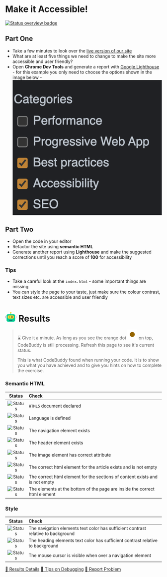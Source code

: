 # Make it Accessible!
[![Status overview badge](../../blob/badges/.github/badges/main/badge.svg)](#-results)


## Part One

- Take a few minutes to look over the [live version of our site](https://digitalcareerinstitute.github.io/UIB-box-model-make-it-accessible/)
- What are at least five things we need to change to make the site more accessible and user friendly?
- Open **Chrome Dev Tools** and generate a report with [Google Lighthouse](https://developers.google.com/web/tools/lighthouse) - for this example you only need to choose the options shown in the image below -
  ![Lighthouse checklist](/assets/lighthouse.png)

## Part Two

- Open the code in your editor
- Refactor the site using **semantic HTML**
- Generate another report using **Lighthouse** and make the suggested corrections until you reach a score of **100** for accessibility

### Tips

- Take a careful look at the `index.html` - some important things are missing
- You can style the page to your taste, just make sure the colour contrast, text sizes etc. are accessible and user friendly

[//]: # (autograding info start)
# <img src="https://github.com/DCI-EdTech/autograding-setup/raw/main/assets/bot-large.svg" alt="" data-canonical-src="https://github.com/DCI-EdTech/autograding-setup/raw/main/assets/bot-large.svg" height="31" /> Results
> ⌛ Give it a minute. As long as you see the orange dot ![processing](https://raw.githubusercontent.com/DCI-EdTech/autograding-setup/main/assets/processing.svg) on top, CodeBuddy is still processing. Refresh this page to see it's current status.
>
> This is what CodeBuddy found when running your code. It is to show you what you have achieved and to give you hints on how to complete the exercise.


### Semantic HTML

|                 Status                  | Check                                                                                    |
| :-------------------------------------: | :--------------------------------------------------------------------------------------- |
| ![Status](../../blob/badges/.github/badges/main/status0.svg) | `HTML5` document declared |
| ![Status](../../blob/badges/.github/badges/main/status1.svg) | Language is defined |
| ![Status](../../blob/badges/.github/badges/main/status2.svg) | The navigation element exists |
| ![Status](../../blob/badges/.github/badges/main/status3.svg) | The header element exists |
| ![Status](../../blob/badges/.github/badges/main/status4.svg) | The image element has correct attribute |
| ![Status](../../blob/badges/.github/badges/main/status5.svg) | The correct html element for the article exists and is not empty |
| ![Status](../../blob/badges/.github/badges/main/status6.svg) | The correct html element for the sections of content exists and is not empty |
| ![Status](../../blob/badges/.github/badges/main/status7.svg) | The elements at the bottom of the page are inside the correct html element |

### Style

|                 Status                  | Check                                                                                    |
| :-------------------------------------: | :--------------------------------------------------------------------------------------- |
| ![Status](../../blob/badges/.github/badges/main/status8.svg) | The navigation elements text color has sufficient contrast relative to background |
| ![Status](../../blob/badges/.github/badges/main/status9.svg) | The heading elements text color has sufficient contrast relative to background |
| ![Status](../../blob/badges/.github/badges/main/status10.svg) | The mouse cursor is visible when over a navigation element |



[🔬 Results Details](../../actions)
[🐞 Tips on Debugging](https://github.com/DCI-EdTech/autograding-setup/wiki/How-to-work-with-CodeBuddy)
[📢 Report Problem](https://docs.google.com/forms/d/e/1FAIpQLSfS8wPh6bCMTLF2wmjiE5_UhPiOEnubEwwPLN_M8zTCjx5qbg/viewform?usp=pp_url&entry.652569746=UIB-box-model-make-it-accessible)


[//]: # (autograding info end)